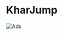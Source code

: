 # KharJump
 
![Ads](https://github.com/user-attachments/assets/d31f4127-09f1-46f2-a861-1e026ca9fb33)
